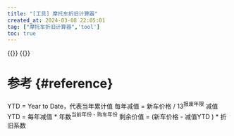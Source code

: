 ```yaml
---
title: "[工具] 摩托车折旧计算器"
created_at: 2024-03-08 22:05:01
tag: ["摩托车折旧计算器",'tool']
toc: true
---
```


{{<element-ui>}}
{{<inline-html path="calculator.html">}}


# 参考 {#reference}

YTD = Year to Date，代表当年累计值
每年减值 = 新车价格 / 13<sup>报废年限</sup>
减值YTD = 每年减值 * 年数<sup>当前年份 - 购车年份</sup>
剩余价值 = (新车价格 - 减值YTD ) * 折旧系数
